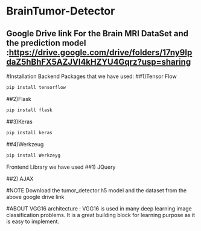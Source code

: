 # BrainTumor-Detector
## Google Drive link For the Brain MRI DataSet and the prediction model :https://drive.google.com/drive/folders/17ny9IpdaZ5hBhFX5AZJVl4kHZYU4Gqrz?usp=sharing


#Installation
Backend Packages that we have used:
##1)Tensor Flow
```bash
pip install tensorflow
```
##2)Flask
```bash
pip install flask
```
##3)Keras
```bash
pip install keras
```
##4)Werkzeug
```bash
pip install Werkzeyg
```
Frontend Library we have used
##1) JQuery

##2) AJAX

#NOTE
Download the tumor_detector.h5 model and the dataset from the above google drive link 

#ABOUT
VGG16 architecture :
VGG16 is used in many deep learning image classification problems.
It is a great building block for learning purpose as it is easy to implement.





